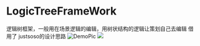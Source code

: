 # LogicTreeFrameWork
逻辑树框架，一般用在场景逻辑的编辑，用树状结构的逻辑让策划自己去编辑
借用了 justsoso的设计思路
![DemoPic ](https://raw.github.com/jceipek/UnityAI/master/PathfindingDemo.png "Pathfinding Editor")
![](https://github.com/Ribosome2/LogicTreeFrameWork/master/LogicTree.png,"Example") 
